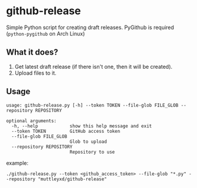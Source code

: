 # github-release

Simple Python script for creating draft releases. PyGithub is required (`python-pygithub` on Arch Linux)

## What it does?

1. Get latest draft release (if there isn't one, then it will be created).
2. Upload files to it.

## Usage

```
usage: github-release.py [-h] --token TOKEN --file-glob FILE_GLOB --repository REPOSITORY

optional arguments:
  -h, --help            show this help message and exit
  --token TOKEN         GitHub access token
  --file-glob FILE_GLOB
                        Glob to upload
  --repository REPOSITORY
                        Repository to use
```

example:
```
./github-release.py --token <github_access_token> --file-glob "*.py" --repository "muttleyxd/github-release"
```
